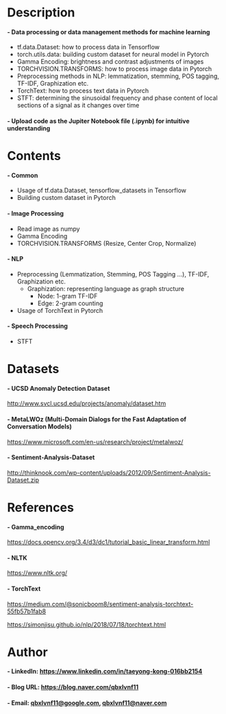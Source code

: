 

Description
=============

#### - Data processing or data management methods for machine learning
  - tf.data.Dataset: how to process data in Tensorflow
  - torch.utils.data: building custom dataset for neural model in Pytorch
  - Gamma Encoding: brightness and contrast adjustments of images
  - TORCHVISION.TRANSFORMS: how to process image data in Pytorch
  - Preprocessing methods in NLP: lemmatization, stemming, POS tagging, TF-IDF, Graphization etc.
  - TorchText: how to process text data in Pytorch
  - STFT: determining the sinusoidal frequency and phase content of local sections of a signal as it changes over time
  
#### - Upload code as the Jupiter Notebook file (.ipynb) for intuitive understanding


Contents
=============
#### - Common
  - Usage of tf.data.Dataset, tensorflow_datasets in Tensorflow
  - Building custom dataset in Pytorch
#### - Image Processing
  - Read image as numpy
  - Gamma Encoding
  - TORCHVISION.TRANSFORMS (Resize, Center Crop, Normalize)
#### - NLP
  - Preprocessing (Lemmatization, Stemming, POS Tagging ...), TF-IDF, Graphization etc.
    - Graphization: representing language as graph structure
      - Node: 1-gram TF-IDF
      - Edge: 2-gram counting
  - Usage of TorchText in Pytorch
#### - Speech Processing
  - STFT
  
Datasets
=============

#### - UCSD Anomaly Detection Dataset

http://www.svcl.ucsd.edu/projects/anomaly/dataset.htm

#### - MetaLWOz (Multi-Domain Dialogs for the Fast Adaptation of Conversation Models)

https://www.microsoft.com/en-us/research/project/metalwoz/

#### - Sentiment-Analysis-Dataset

http://thinknook.com/wp-content/uploads/2012/09/Sentiment-Analysis-Dataset.zip

References
=============

#### - Gamma_encoding

https://docs.opencv.org/3.4/d3/dc1/tutorial_basic_linear_transform.html

#### - NLTK

https://www.nltk.org/

#### - TorchText

https://medium.com/@sonicboom8/sentiment-analysis-torchtext-55fb57b1fab8

https://simonjisu.github.io/nlp/2018/07/18/torchtext.html

Author
=============

#### - LinkedIn: https://www.linkedin.com/in/taeyong-kong-016bb2154

#### - Blog URL: https://blog.naver.com/qbxlvnf11

#### - Email: qbxlvnf11@google.com, qbxlvnf11@naver.com

